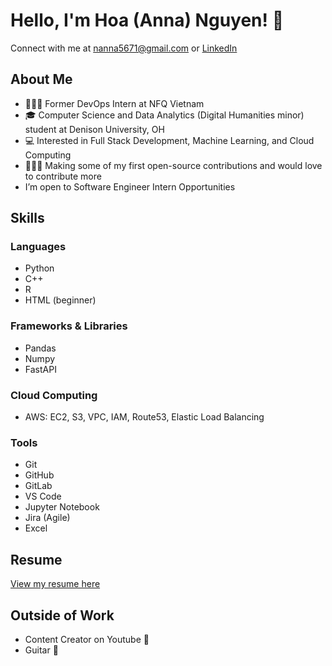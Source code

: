 # Hello, I'm Hoa (Anna) Nguyen! 👋

Connect with me at [nanna5671@gmail.com](mailto:nanna5671@gmail.com) or [LinkedIn](https://www.linkedin.com/in/hoa-nguyen-80b139262/)

## About Me
- 👩🏻‍💻 Former DevOps Intern at NFQ Vietnam
- 🎓 Computer Science and Data Analytics (Digital Humanities minor) student at Denison University, OH
- 💻 Interested in Full Stack Development, Machine Learning, and Cloud Computing
- 🧑‍🤝‍🧑 Making some of my first open-source contributions and would love to contribute more
- I’m open to Software Engineer Intern Opportunities

## Skills
### Languages
- Python
- C++
- R
- HTML (beginner)

### Frameworks & Libraries
- Pandas
- Numpy
- FastAPI

### Cloud Computing
- AWS: EC2, S3, VPC, IAM, Route53, Elastic Load Balancing

### Tools
- Git
- GitHub
- GitLab
- VS Code
- Jupyter Notebook
- Jira (Agile)
- Excel

## Resume
[View my resume here](https://drive.google.com/file/d/1DQO8rRei2N-2eh_CiS3vLVrxk01yToto/view?usp=sharing)

## Outside of Work
- Content Creator on Youtube 🎥
- Guitar 🎸
